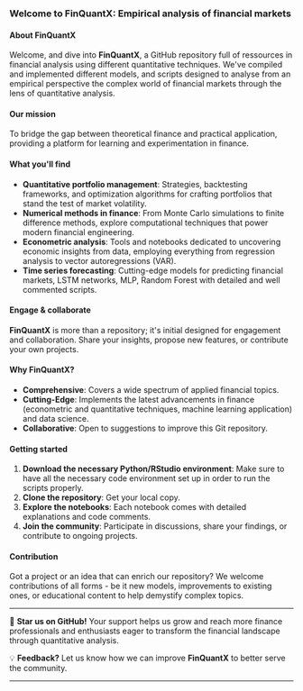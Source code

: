 ### **Welcome to FinQuantX: Empirical analysis of financial markets**

#### **About FinQuantX**

Welcome, and dive into **FinQuantX**, a GitHub repository full of ressources in financial analysis using different quantitative techniques. We've  compiled and implemented different models, and scripts designed to analyse from an empirical perspective the complex world of financial markets through the lens of quantitative analysis.

#### **Our mission**

To bridge the gap between theoretical finance and practical application, providing a platform for learning and experimentation in finance.

#### **What you'll find**

- **Quantitative portfolio management**: Strategies, backtesting frameworks, and optimization algorithms for crafting portfolios that stand the test of market volatility.
- **Numerical methods in finance**: From Monte Carlo simulations to finite difference methods, explore computational techniques that power modern financial engineering.
- **Econometric analysis**: Tools and notebooks dedicated to uncovering economic insights from data, employing everything from regression analysis to vector autoregressions (VAR).
- **Time series forecasting**: Cutting-edge models for predicting financial markets, LSTM networks, MLP, Random Forest with detailed and well commented scripts.

#### **Engage & collaborate**

**FinQuantX** is more than a repository; it's initial designed for engagement and collaboration. Share your insights, propose new features, or contribute your own projects. 

#### **Why FinQuantX?**

- **Comprehensive**: Covers a wide spectrum of applied financial topics.
- **Cutting-Edge**: Implements the latest advancements in finance (econometric and quantitative techniques, machine learning application) and data science.
- **Collaborative**: Open to suggestions to improve this Git repository.

#### **Getting started**

1. **Download the necessary Python/RStudio environment**: Make sure to have all the necessary code environment set up in order to run the scripts properly. 
2. **Clone the repository**: Get your local copy.
3. **Explore the notebooks**: Each notebook comes with detailed explanations and code comments.
4. **Join the community**: Participate in discussions, share your findings, or contribute to ongoing projects.

#### **Contribution**

Got a project or an idea that can enrich our repository? We welcome contributions of all forms - be it new models, improvements to existing ones, or educational content to help demystify complex topics.

---

🌟 **Star us on GitHub!** Your support helps us grow and reach more finance professionals and enthusiasts eager to transform the financial landscape through quantitative analysis.

💡 **Feedback?** Let us know how we can improve **FinQuantX** to better serve the community.

---
